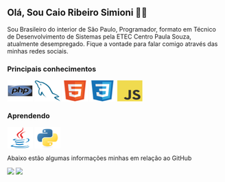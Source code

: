 ## Olá, Sou Caio Ribeiro Simioni 👋😀
Sou Brasileiro do interior de São Paulo, Programador, formato em Técnico de Desenvolvimento de Sistemas pela ETEC Centro Paula Souza, atualmente desempregado.  Fique a vontade para falar comigo através das minhas redes sociais.
  
 ### Principais conhecimentos
 <div>
  <img align="center" alt="Caio-PHP" height="50" width="60" src="https://raw.githubusercontent.com/devicons/devicon/master/icons/php/php-original.svg">
  <img align="center" alt="Caio-MySQL" height="50" width="60" src="https://github.com/devicons/devicon/raw/master/icons/mysql/mysql-original.svg">
  <img align="center" alt="Caio-HTML" height="50" width="60" src="https://github.com/devicons/devicon/raw/master/icons/html5/html5-original.svg">
  <img align="center" alt="Caio-CSS" height="50" width="60" src="https://raw.githubusercontent.com/devicons/devicon/master/icons/css3/css3-original.svg">
  <img align="center" alt="Caio-JS" height="50" width="60" src="https://github.com/devicons/devicon/raw/master/icons/javascript/javascript-original.svg">
 </div>
 
  ### Aprendendo
  <div>
   <img align="center" alt="Caio-Java" height="50" width="60" src="https://raw.githubusercontent.com/devicons/devicon/master/icons/java/java-original.svg">
   <img align="center" alt="Caio-Python" height="50" width="60" src="https://github.com/devicons/devicon/raw/master/icons/python/python-original.svg">
  </div>

Abaixo estão algumas informações minhas em relação ao GitHub
 <div>
  <img height="180em" src="https://github-readme-stats.vercel.app/api?username=caiosimioni&show_icons=true&theme=tokyonight&include_all_commits=true&count_private=true"/>
  <img height="180em" src="https://github-readme-stats.vercel.app/api/top-langs/?username=caiosimioni&layout=compact&langs_count=7&theme=tokyonight"/>
</div>
